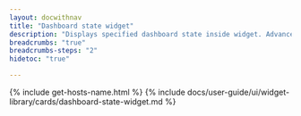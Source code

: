 ```yaml
---
layout: docwithnav
title: "Dashboard state widget"
description: "Displays specified dashboard state inside widget. Advanced widget settings allows you to configure target dashboard state to be displayed."
breadcrumbs: "true"
breadcrumbs-steps: "2"
hidetoc: "true"

---
```

{% include get-hosts-name.html %}
{% include docs/user-guide/ui/widget-library/cards/dashboard-state-widget.md %}
